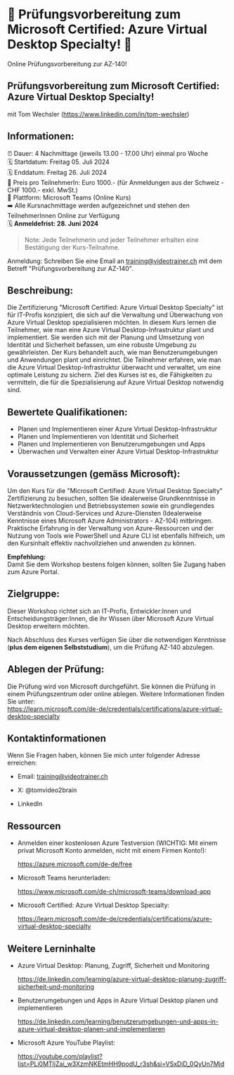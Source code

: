 # 📢 Prüfungsvorbereitung zum Microsoft Certified: Azure Virtual Desktop Specialty! 📢
Online Prüfungsvorbereitung zur AZ-140!

## Prüfungsvorbereitung zum Microsoft Certified: Azure Virtual Desktop Specialty!
mit Tom Wechsler (https://www.linkedin.com/in/tom-wechsler)

## Informationen:
⏰ Dauer: 4 Nachmittage (jeweils 13.00 - 17.00 Uhr) einmal pro Woche  
🗓️ Startdatum: Freitag 05. Juli 2024  
🗓️ Enddatum: Freitag 26. Juli 2024  
💸 Preis pro TeilnehmerIn: Euro 1000.- (für Anmeldungen aus der Schweiz - CHF 1000.- exkl. MwSt.)  
📍 Plattform: Microsoft Teams (Online Kurs)  
➡️ Alle Kursnachmittage werden aufgezeichnet und stehen den TeilnehmerInnen Online zur Verfügung  
🗓️ **Anmeldefrist: 28. Juni 2024**  

> Note: Jede Teilnehmerin und jeder Teilnehmer erhalten eine Bestätigung der Kurs-Teilnahme.

Anmeldung: Schreiben Sie eine Email an training@videotrainer.ch mit dem Betreff "Prüfungsvorbereitung zur AZ-140".  

## Beschreibung:
Die Zertifizierung "Microsoft Certified: Azure Virtual Desktop Specialty" ist für IT-Profis konzipiert, die sich auf die Verwaltung und Überwachung von Azure Virtual Desktop spezialisieren möchten. In diesem Kurs lernen die Teilnehmer, wie man eine Azure Virtual Desktop-Infrastruktur plant und implementiert. Sie werden sich mit der Planung und Umsetzung von Identität und Sicherheit befassen, um eine robuste Umgebung zu gewährleisten. Der Kurs behandelt auch, wie man Benutzerumgebungen und Anwendungen plant und einrichtet. Die Teilnehmer erfahren, wie man die Azure Virtual Desktop-Infrastruktur überwacht und verwaltet, um eine optimale Leistung zu sichern. Ziel des Kurses ist es, die Fähigkeiten zu vermitteln, die für die Spezialisierung auf Azure Virtual Desktop notwendig sind.

## Bewertete Qualifikationen:
- Planen und Implementieren einer Azure Virtual Desktop-Infrastruktur
- Planen und Implementieren von Identität und Sicherheit
- Planen und Implementieren von Benutzerumgebungen und Apps
- Überwachen und Verwalten einer Azure Virtual Desktop-Infrastruktur  

## Voraussetzungen (gemäss Microsoft):
Um den Kurs für die "Microsoft Certified: Azure Virtual Desktop Specialty" Zertifizierung zu besuchen, sollten Sie idealerweise Grundkenntnisse in Netzwerktechnologien und Betriebssystemen sowie ein grundlegendes Verständnis von Cloud-Services und Azure-Diensten (Idealerweise Kenntnisse eines Microsoft Azure Administrators - AZ-104) mitbringen. Praktische Erfahrung in der Verwaltung von Azure-Ressourcen und der Nutzung von Tools wie PowerShell und Azure CLI ist ebenfalls hilfreich, um den Kursinhalt effektiv nachvollziehen und anwenden zu können.

**Empfehlung:**  
Damit Sie dem Workshop bestens folgen können, sollten Sie Zugang haben zum Azure Portal.

## Zielgruppe:
Dieser Workshop richtet sich an IT-Profis, Entwickler:Innen und Entscheidungsträger:Innen, die ihr Wissen über Microsoft Azure Virtual Desktop erweitern möchten.  

Nach Abschluss des Kurses verfügen Sie über die notwendigen Kenntnisse (**plus dem eigenen Selbststudium**), um die Prüfung AZ-140 abzulegen.

## Ablegen der Prüfung:
Die Prüfung wird von Microsoft durchgeführt. Sie können die Prüfung in einem Prüfungszentrum oder online ablegen. Weitere Informationen finden Sie unter:  
https://learn.microsoft.com/de-de/credentials/certifications/azure-virtual-desktop-specialty

## Kontaktinformationen
Wenn Sie Fragen haben, können Sie mich unter folgender Adresse erreichen:

- Email: training@videotrainer.ch

- X: @tomvideo2brain

- LinkedIn

## Ressourcen
- Anmelden einer kostenlosen Azure Testversion (WICHTIG: Mit einem privat Microsoft Konto anmelden, nicht mit einem Firmen Konto!):

  https://azure.microsoft.com/de-de/free

- Microsoft Teams herunterladen:

  https://www.microsoft.com/de-ch/microsoft-teams/download-app

- Microsoft Certified: Azure Virtual Desktop Specialty:  

  https://learn.microsoft.com/de-de/credentials/certifications/azure-virtual-desktop-specialty

## Weitere Lerninhalte
- Azure Virtual Desktop: Planung, Zugriff, Sicherheit und Monitoring

  https://de.linkedin.com/learning/azure-virtual-desktop-planung-zugriff-sicherheit-und-monitoring

- Benutzerumgebungen und Apps in Azure Virtual Desktop planen und implementieren

  https://de.linkedin.com/learning/benutzerumgebungen-und-apps-in-azure-virtual-desktop-planen-und-implementieren

- Microsoft Azure YouTube Playlist:
  
  https://youtube.com/playlist?list=PLi0MTIjZai_w3XzmNKEtmHH9podU_r3sh&si=VSxDiD_0QyUn7Mjd